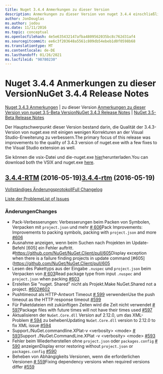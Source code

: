 ```yaml
---
title: Nuget 3.4.4 Anmerkungen zu dieser Version
description: Anmerkungen zu dieser Version von nuget 3.4.4 einschließlich bekannter Probleme, Fehlerbehebungen, hinzugefügter Features und dcrs.
author: JonDouglas
ms.author: jodou
ms.date: 11/11/2016
ms.topic: conceptual
ms.openlocfilehash: 4e5e635432147afba4809562035bc8c762d31af4
ms.sourcegitcommit: ee6c3f203648a5561c809db54ebeb1d0f0598b68
ms.translationtype: MT
ms.contentlocale: de-DE
ms.lasthandoff: 01/26/2021
ms.locfileid: "98780230"
---
```

# <a name="nuget-344-release-notes"></a><span data-ttu-id="3b404-103">Nuget 3.4.4 Anmerkungen zu dieser Version</span><span class="sxs-lookup"><span data-stu-id="3b404-103">NuGet 3.4.4 Release Notes</span></span>

<span data-ttu-id="3b404-104">[Nuget 3.4.3 Anmerkungen](../release-notes/nuget-3.4.3.md)  |  zu dieser Version [Anmerkungen zu dieser Version von nuget 3,5-Beta Version](../release-notes/nuget-3.5-Beta.md)</span><span class="sxs-lookup"><span data-stu-id="3b404-104">[NuGet 3.4.3 Release Notes](../release-notes/nuget-3.4.3.md) | [NuGet 3.5-Beta Release Notes](../release-notes/nuget-3.5-Beta.md)</span></span>

<span data-ttu-id="3b404-105">Der Hauptschwerpunkt dieser Version bestand darin, die Qualität der 3.4.3-Version von nuget.exe mit einigen wenigen Korrekturen an der Visual Studio-Erweiterung zu verbessern.</span><span class="sxs-lookup"><span data-stu-id="3b404-105">The primary focus of this release was improvements to the quality of 3.4.3 version of nuget.exe with a few fixes to the Visual Studio extension as well.</span></span>

<span data-ttu-id="3b404-106">Sie können die vsix-Datei und die-nuget.exe [hier](https://dist.nuget.org/index.html)herunterladen.</span><span class="sxs-lookup"><span data-stu-id="3b404-106">You can download both the VSIX and nuget.exe [here](https://dist.nuget.org/index.html).</span></span>

## <a name="344-rtm-2016-05-19"></a><span data-ttu-id="3b404-107">[3.4.4-RTM](https://github.com/NuGet/NuGet.Client/tree/3.4.4-rtm) (2016-05-19)</span><span class="sxs-lookup"><span data-stu-id="3b404-107">[3.4.4-rtm](https://github.com/NuGet/NuGet.Client/tree/3.4.4-rtm) (2016-05-19)</span></span>

[<span data-ttu-id="3b404-108">Vollständiges Änderungsprotokoll</span><span class="sxs-lookup"><span data-stu-id="3b404-108">Full Changelog</span></span>](https://github.com/NuGet/NuGet.Client/compare/3.5.0-beta-final...3.4.4-rtm)

[<span data-ttu-id="3b404-109">Liste der Probleme</span><span class="sxs-lookup"><span data-stu-id="3b404-109">List of Issues</span></span>](https://github.com/NuGet/Home/issues?q=is%3Aissue+milestone%3A3.4.4+is%3Aclosed)

### <a name="changes"></a><span data-ttu-id="3b404-110">Änderungen</span><span class="sxs-lookup"><span data-stu-id="3b404-110">Changes</span></span>

- <span data-ttu-id="3b404-111">Pack-Verbesserungen: Verbesserungen beim Packen von Symbolen, Verpacken mit `project.json` und mehr [ \# 606](https://github.com/NuGet/NuGet.Client/pull/606)</span><span class="sxs-lookup"><span data-stu-id="3b404-111">Pack Improvements: Improvements to packing symbols, packing with `project.json` and more [\#606](https://github.com/NuGet/NuGet.Client/pull/606)</span></span>
- <span data-ttu-id="3b404-112">Ausnahme anzeigen, wenn beim Suchen nach Projekten im Update-Befehl [605] ein Fehler auftritt. \#https://github.com/NuGet/NuGet.Client/pull/605</span><span class="sxs-lookup"><span data-stu-id="3b404-112">Display exception when there is a failure finding projects in update command [\#605](https://github.com/NuGet/NuGet.Client/pull/605</span></span>
- <span data-ttu-id="3b404-113">Lesen des Pakettyps aus der Eingabe `.nuspec` und `project.json` beim Verpacken von [ \# 603](https://github.com/NuGet/NuGet.Client/pull/603)</span><span class="sxs-lookup"><span data-stu-id="3b404-113">Read package type from input `.nuspec` and `project.json` when packing [\#603](https://github.com/NuGet/NuGet.Client/pull/603)</span></span>
- <span data-ttu-id="3b404-114">Erstellen Sie "nuget. Shared" nicht als Projekt.</span><span class="sxs-lookup"><span data-stu-id="3b404-114">Make NuGet.Shared not a project.</span></span> [<span data-ttu-id="3b404-115">\#602</span><span class="sxs-lookup"><span data-stu-id="3b404-115">\#602</span></span>](https://github.com/NuGet/NuGet.Client/pull/602)
- <span data-ttu-id="3b404-116">Pushtimeout als HTTP-Antwort Timeout [ \# 599](https://github.com/NuGet/NuGet.Client/pull/599) verwenden</span><span class="sxs-lookup"><span data-stu-id="3b404-116">Use the push timeout as the HTTP response timeout [\#599](https://github.com/NuGet/NuGet.Client/pull/599)</span></span>
- <span data-ttu-id="3b404-117">Für Paketdateien mit zukünftigen Zeiten wird die Zeit nicht verwendet [ \# 597](https://github.com/NuGet/NuGet.Client/pull/597)</span><span class="sxs-lookup"><span data-stu-id="3b404-117">Package files with future times will not have their times used [\#597](https://github.com/NuGet/NuGet.Client/pull/597)</span></span>
- <span data-ttu-id="3b404-118">Aktualisieren der `NuGet.Core.dll` Version auf 2.12.0, um das XML-Problem [ \# 594](https://github.com/NuGet/NuGet.Client/pull/594) zu beheben</span><span class="sxs-lookup"><span data-stu-id="3b404-118">Updating `NuGet.Core.dll` version to 2.12.0 to fix XML issue [\#594](https://github.com/NuGet/NuGet.Client/pull/594)</span></span>
- <span data-ttu-id="3b404-119">Support./NuGet.commandline.XPlat-v \<verbosity\> \<mode\> [ \# 593](https://github.com/NuGet/NuGet.Client/pull/593)</span><span class="sxs-lookup"><span data-stu-id="3b404-119">Support ./NuGet.CommandLine.XPlat -v \<verbosity\> \<mode\> [\#593](https://github.com/NuGet/NuGet.Client/pull/593)</span></span>
- <span data-ttu-id="3b404-120">Fehler beim Wiederherstellen ohne `project.json` oder `packages.config` [ \# 590](https://github.com/NuGet/NuGet.Client/pull/590) anzeigen</span><span class="sxs-lookup"><span data-stu-id="3b404-120">Display error restoring without `project.json` or `packages.config` [\#590](https://github.com/NuGet/NuGet.Client/pull/590)</span></span>
- <span data-ttu-id="3b404-121">Beheben von Abhängigkeits Versionen, wenn die erforderlichen Versionen [ \# 559](https://github.com/NuGet/NuGet.Client/pull/559)</span><span class="sxs-lookup"><span data-stu-id="3b404-121">Fixing dependency versions when required versions differ [\#559](https://github.com/NuGet/NuGet.Client/pull/559)</span></span>